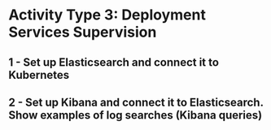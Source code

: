 # Activity Type 3: Deployment Services Supervision

## 1 - Set up Elasticsearch and connect it to Kubernetes

## 2 - Set up Kibana and connect it to Elasticsearch. Show examples of log searches (Kibana queries)
